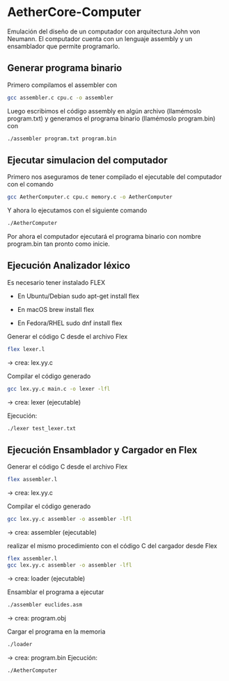 # AetherCore-Computer
Emulación del diseño de un computador con arquitectura John von Neumann.
El computador cuenta con un lenguaje assembly y un ensamblador que permite programarlo.


## Generar programa binario
Primero compilamos el assembler con
```sh
gcc assembler.c cpu.c -o assembler
```
Luego escribimos el código assembly en algún archivo (llamémoslo program.txt)
y generamos el programa binario (llamémoslo program.bin) con
```sh
./assembler program.txt program.bin
```

## Ejecutar simulacion del computador
Primero nos aseguramos de tener compilado el ejecutable del computador con el comando
```sh
gcc AetherComputer.c cpu.c memory.c -o AetherComputer
```
Y ahora lo ejecutamos con el siguiente comando
```sh
./AetherComputer
```
Por ahora el computador ejecutará el programa binario con nombre program.bin tan pronto
como inicie.

## Ejecución Analizador léxico

Es necesario tener instalado FLEX
- En Ubuntu/Debian
sudo apt-get install flex

- En macOS
brew install flex

- En Fedora/RHEL
sudo dnf install flex

Generar el código C desde el archivo Flex
```sh
flex lexer.l
```
→ crea: lex.yy.c

Compilar el código generado
```sh
gcc lex.yy.c main.c -o lexer -lfl
```
→ crea: lexer (ejecutable)

Ejecución:
```sh
./lexer test_lexer.txt
```

## Ejecución Ensamblador y Cargador en Flex

Generar el código C desde el archivo Flex
```sh
flex assembler.l
```
→ crea: lex.yy.c

Compilar el código generado
```sh
gcc lex.yy.c assembler -o assembler -lfl
```
→ crea: assembler (ejecutable)

realizar el mismo procedimiento con el código C del cargador desde Flex
```sh
flex assembler.l
gcc lex.yy.c assembler -o assembler -lfl
```
→ crea: loader (ejecutable)

Ensamblar el programa a ejecutar
```sh
./assembler euclides.asm
```
→ crea: program.obj

Cargar el programa en la memoria
```sh
./loader
```
→ crea: program.bin
Ejecución:
```sh
./AetherComputer
```
